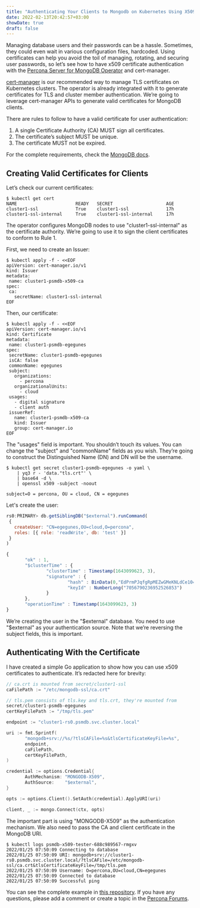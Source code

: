 ```yaml
---
title: "Authenticating Your Clients to Mongodb on Kubernetes Using X509 Certificates"
date: 2022-02-13T20:42:57+03:00
showDate: true
draft: false
---
```


Managing database users and their passwords can be a hassle. Sometimes, they
could even wait in various configuration files, hardcoded. Using certificates
can help you avoid the toil of managing, rotating, and securing user passwords,
so let’s see how to have x509 certificate authentication with the [Percona
Server for MongoDB
Operator](https://www.percona.com/doc/kubernetes-operator-for-psmongodb/index.html)
and cert-manager.

[cert-manager](https://cert-manager.io/) is our recommended way to manage TLS
certificates on Kubernetes clusters. The operator is already integrated with it
to generate certificates for TLS and cluster member authentication. We’re going
to leverage cert-manager APIs to generate valid certificates for MongoDB
clients.

There are rules to follow to have a valid certificate for user authentication:

1. A single Certificate Authority (CA) MUST sign all certificates.
2. The certificate’s subject MUST be unique.
3. The certificate MUST not be expired.

For the complete requirements, check the [MongoDB
docs](https://docs.mongodb.com/manual/core/security-x.509/#client-certificate-requirements).

## Creating Valid Certificates for Clients

Let’s check our current certificates:

```shell
$ kubectl get cert
NAME                      READY   SECRET                    AGE
cluster1-ssl              True    cluster1-ssl              17h
cluster1-ssl-internal     True    cluster1-ssl-internal     17h
```

The operator configures MongoDB nodes to use "cluster1-ssl-internal" as the
certificate authority. We’re going to use it to sign the client certificates to
conform to Rule 1.

First, we need to create an Issuer:

```shell
$ kubectl apply -f - <<EOF
apiVersion: cert-manager.io/v1
kind: Issuer
metadata:
 name: cluster1-psmdb-x509-ca
spec:
 ca:
   secretName: cluster1-ssl-internal
EOF
```

Then, our certificate:

```shell
$ kubectl apply -f - <<EOF
apiVersion: cert-manager.io/v1
kind: Certificate
metadata:
 name: cluster1-psmdb-egegunes
spec:
 secretName: cluster1-psmdb-egegunes
 isCA: false
 commonName: egegunes
 subject:
   organizations:
     - percona
   organizationalUnits:
     - cloud
 usages:
   - digital signature
   - client auth
 issuerRef:
   name: cluster1-psmdb-x509-ca
   kind: Issuer
   group: cert-manager.io
EOF
```

The "usages" field is important. You shouldn’t touch its values. You can change
the "subject" and "commonName" fields as you wish. They’re going to construct
the Distinguished Name (DN) and DN will be the username.

```shell
$ kubectl get secret cluster1-psmdb-egegunes -o yaml \
    | yq3 r - 'data."tls.crt"' \
    | base64 -d \
    | openssl x509 -subject -noout

subject=O = percona, OU = cloud, CN = egegunes
```

Let's create the user:

```javascript
rs0:PRIMARY> db.getSiblingDB("$external").runCommand(
 {
   createUser: "CN=egegunes,OU=cloud,O=percona",
   roles: [{ role: 'readWrite', db: 'test' }]
 }
)

{
       "ok" : 1,
       "$clusterTime" : {
               "clusterTime" : Timestamp(1643099623, 3),
               "signature" : {
                       "hash" : BinData(0,"EdPrmPJqfgRpMEZwGMeKNLdCe10="),
                       "keyId" : NumberLong("7056790236952526853")
               }
       },
       "operationTime" : Timestamp(1643099623, 3)
}
```

We’re creating the user in the "$external" database. You need to use
"$external" as your authentication source. Note that we’re reversing the
subject fields, this is important.

## Authenticating With the Certificate

I have created a simple Go application to show how you can use x509
certificates to authenticate. It’s redacted here for brevity:

```go
// ca.crt is mounted from secret/cluster1-ssl
caFilePath := "/etc/mongodb-ssl/ca.crt"

// tls.pem consists of tls.key and tls.crt, they're mounted from
secret/cluster1-psmdb-egegunes
certKeyFilePath := "/tmp/tls.pem"

endpoint := "cluster1-rs0.psmdb.svc.cluster.local"

uri := fmt.Sprintf(
       "mongodb+srv://%s/?tlsCAFile=%s&tlsCertificateKeyFile=%s",
       endpoint,
       caFilePath,
       certKeyFilePath,
)

credential := options.Credential{
       AuthMechanism: "MONGODB-X509",
       AuthSource:    "$external",
}

opts := options.Client().SetAuth(credential).ApplyURI(uri)

client, _ := mongo.Connect(ctx, opts)
```

The important part is using "MONGODB-X509" as the authentication mechanism. We
also need to pass the CA and client certificate in the MongoDB URI.

```shell
$ kubectl logs psmdb-x509-tester-688c989567-rmgxv
2022/01/25 07:50:09 Connecting to database
2022/01/25 07:50:09 URI: mongodb+srv://cluster1-rs0.psmdb.svc.cluster.local/?tlsCAFile=/etc/mongodb-ssl/ca.crt&tlsCertificateKeyFile=/tmp/tls.pem
2022/01/25 07:50:09 Username: O=percona,OU=cloud,CN=egegunes
2022/01/25 07:50:09 Connected to database
2022/01/25 07:50:09 Successful ping
```

You can see the complete example in [this
repository](https://github.com/egegunes/psmdb-x509-tester). If you have any
questions, please add a comment or create a topic in the [Percona
Forums](http://forums.percona.com/).
